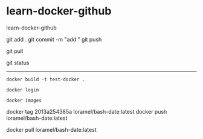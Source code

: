 # learn-docker-github
learn-docker-github


git add .
git commit -m "add " 
git push

git pull

git status 

---

```
docker build -t test-docker .
```

```
docker login
```

```
docker images 
```
docker tag 2013a254385a loramel/bash-date:latest
docker push loramel/bash-date:latest

docker pull loramel/bash-date:latest